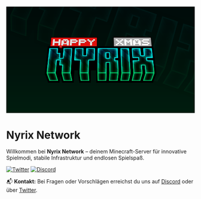 ![Nyrix-Header](https://github.com/nyrixnet/.github/blob/48b62452d2c785263022fcf761f3a757c254ca49/banner.png)

# Nyrix Network

Willkommen bei **Nyrix Network** – deinem Minecraft-Server für innovative Spielmodi, stabile Infrastruktur und endlosen Spielspaß.

[![Twitter](https://img.shields.io/twitter/follow/nyrixnetwork?color=%231DA1F2&logo=twitter&style=for-the-badge)](https://twitter.com/nyrixnetwork)
[![Discord](https://img.shields.io/discord/123456789012345678?label=Discord&logo=discord&style=for-the-badge&logoColor=7289DA)](https://discord.gg/nyrix)


📬 **Kontakt:** Bei Fragen oder Vorschlägen erreichst du uns auf [Discord](https://discord.gg/nyrix) oder über [Twitter](https://twitter.com/nyrixnetwork).
